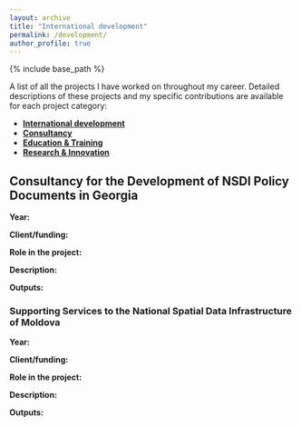 ```yaml
---
layout: archive
title: "International development"
permalink: /development/
author_profile: true
---
```


{% include base_path %}

A list of all the projects I have worked on throughout my career. Detailed descriptions of these projects and my specific contributions are available for each project category:
* [**International development**](https://gvancauwenberghe.github.io/projects)
* [**Consultancy**](https://gvancauwenberghe.github.io/projects)
* [**Education & Training**](https://gvancauwenberghe.github.io/projects)
* [**Research & Innovation**](https://gvancauwenberghe.github.io/projects)
  

## Consultancy for the Development of NSDI Policy Documents in Georgia
**Year:**

**Client/funding:**

**Role in the project:**

**Description:**

**Outputs:** 

### Supporting Services to the National Spatial Data Infrastructure of Moldova
**Year:**

**Client/funding:**

**Role in the project:**

**Description:**

**Outputs:** 

